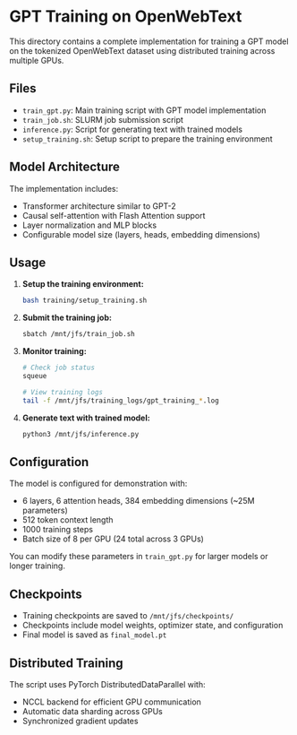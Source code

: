 # GPT Training on OpenWebText

This directory contains a complete implementation for training a GPT model on the tokenized OpenWebText dataset using distributed training across multiple GPUs.

## Files

- `train_gpt.py`: Main training script with GPT model implementation
- `train_job.sh`: SLURM job submission script
- `inference.py`: Script for generating text with trained models
- `setup_training.sh`: Setup script to prepare the training environment

## Model Architecture

The implementation includes:
- Transformer architecture similar to GPT-2
- Causal self-attention with Flash Attention support
- Layer normalization and MLP blocks
- Configurable model size (layers, heads, embedding dimensions)

## Usage

1. **Setup the training environment:**
   ```bash
   bash training/setup_training.sh
   ```

2. **Submit the training job:**
   ```bash
   sbatch /mnt/jfs/train_job.sh
   ```

3. **Monitor training:**
   ```bash
   # Check job status
   squeue
   
   # View training logs
   tail -f /mnt/jfs/training_logs/gpt_training_*.log
   ```

4. **Generate text with trained model:**
   ```bash
   python3 /mnt/jfs/inference.py
   ```

## Configuration

The model is configured for demonstration with:
- 6 layers, 6 attention heads, 384 embedding dimensions (~25M parameters)
- 512 token context length
- 1000 training steps
- Batch size of 8 per GPU (24 total across 3 GPUs)

You can modify these parameters in `train_gpt.py` for larger models or longer training.

## Checkpoints

- Training checkpoints are saved to `/mnt/jfs/checkpoints/`
- Checkpoints include model weights, optimizer state, and configuration
- Final model is saved as `final_model.pt`

## Distributed Training

The script uses PyTorch DistributedDataParallel with:
- NCCL backend for efficient GPU communication
- Automatic data sharding across GPUs
- Synchronized gradient updates 